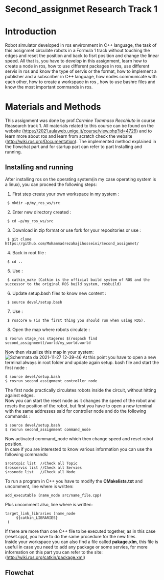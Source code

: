 # Second_assignmet Research Track 1


Introduction
================================

Robot simulator developed in ros environment in C++ language, the task of this assignmet circulate robots in a Formula 1 track without touching the edges and reset the position and back to fisrt position and change the linear speed. All that is, you have to develop in this assignment, learn how to create a node in ros, how to use different packages in ros, use different servis in ros and know the type of servis or the format, how to implement a publisher and a subscriber in C++ language, how nodes communicate with each other, how to create a workspace in ros , how to use bashrc files and know the most important commands in ros.

Materials and Methods
=========================

This assignment was done by prof._Carmine Tommaso Recchiuto_ in course Reasearch track 1. All materials related to this course can be found on the website (https://2021.aulaweb.unige.it/course/view.php?id=4729) and to learn more about ros and learn from scratch check the website (http://wiki.ros.org/Documentation). The implemented method explained in the flowchat part and for startup part can refer to part Installing and running.

Installing and running
----------------------
After installing ros on the operating system(in my case operating system is a linux), you can proceed the following steps:
1. First step create your own workspace in my system :
```   
 $ mkdir –p/my_ros_ws/src
```
2. Enter new directory created :  
```  
 $ cd –p/my_ros_ws/src
```
3. Download in zip format or use fork for your repositories or use :
```  
 $ git clone https://github.com/Mohammadrezahajihosseini/Second_assignmet/
```
4. Back in root file : 
```   
 $ cd ..
```
5. Use :
```     
 $ catkin_make (Catkin is the official build system of ROS and the successor to the original ROS build system, rosbuild)
```
6. Update setup.bash files to know new content :
```  
 $ source devel/setup.bash
```
7. Use :  
```
 $ roscore & (is the first thing you should run when using ROS).
```
8. Open the map where robots circulate :    
```
$ rosrun stage_ros stageros $(rospack find second_assignment)/world/my_world.world
```

Now then visualize this map in your system:
![Schermata da 2021-11-27 12-39-46](https://user-images.githubusercontent.com/80394968/143679740-9b01a70c-ea86-4dba-8778-7032ccccf4c2.png)
At this point you have to open a new terminal always in root folder and update again setup. bash file and start the first node :
```
$ source devel/setup.bash   
$ rosrun second_assignment controller_node  
```
The first node practically circulates robots inside the circuit, without hitting against edges.  
Now you can start the reset node as it changes the speed of the robot and resets the position of the robot, but first you have to open a new terminal with the same addresses said for controller node and do the following commands :  
```
$ source devel/setup.bash
$ rosrun second_assignment command_node
```
Now activated command_node which then change speed and reset robot position.  
In case if you are interested to know various information you can use the following commands:
```
$rostopic list  //Check all Topic
$rosservis list //Check all Servies
$rosnode list   //Check all Node
```
To run a program in C++ you have to modify the __CMakelists.txt__ and uncomment, line where  is written:
```
add_executable (name_node src/name_file.cpp)
```
Plus uncomment also, line where is written:
```
target_link_libraries (name_node
     ${catkin_LIBRARIES}
 )
 ```
If there are more than one C++ file to be executed together, as in this case (reset.cpp), you have to do the same procedure for the new files.  
Inside your workspace you can also find a file called __pakage.xlm__, this file is useful in case you need to add any package or some servies, for more information on this part you can refer to the site: (http://wiki.ros.org/catkin/package.xml)

Flowchat
----------------------
